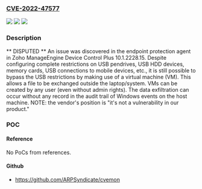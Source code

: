 ### [CVE-2022-47577](https://cve.mitre.org/cgi-bin/cvename.cgi?name=CVE-2022-47577)
![](https://img.shields.io/static/v1?label=Product&message=n%2Fa&color=blue)
![](https://img.shields.io/static/v1?label=Version&message=n%2Fa&color=blue)
![](https://img.shields.io/static/v1?label=Vulnerability&message=n%2Fa&color=brighgreen)

### Description

** DISPUTED ** An issue was discovered in the endpoint protection agent in Zoho ManageEngine Device Control Plus 10.1.2228.15. Despite configuring complete restrictions on USB pendrives, USB HDD devices, memory cards, USB connections to mobile devices, etc., it is still possible to bypass the USB restrictions by making use of a virtual machine (VM). This allows a file to be exchanged outside the laptop/system. VMs can be created by any user (even without admin rights). The data exfiltration can occur without any record in the audit trail of Windows events on the host machine. NOTE: the vendor's position is "it's not a vulnerability in our product."

### POC

#### Reference
No PoCs from references.

#### Github
- https://github.com/ARPSyndicate/cvemon

